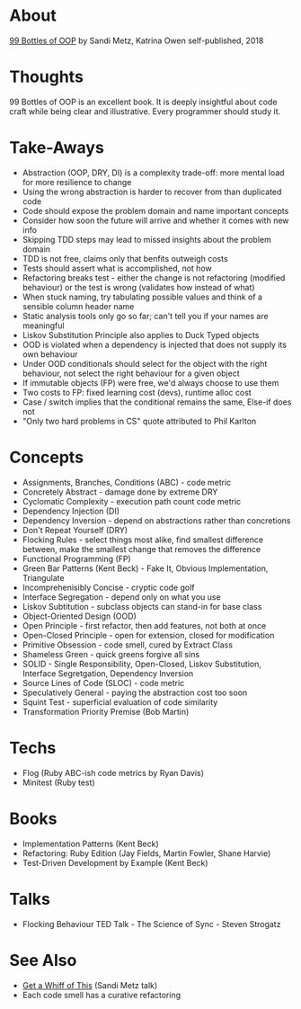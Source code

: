 
# About

[99 Bottles of OOP](https://www.sandimetz.com/99bottles/)
by Sandi Metz, Katrina Owen
self-published, 2018

# Thoughts

99 Bottles of OOP is an excellent book. It is deeply insightful about code craft while being clear and illustrative. Every programmer should study it.

# Take-Aways

* Abstraction (OOP, DRY, DI) is a complexity trade-off: more mental load for more resilience to change
* Using the wrong abstraction is harder to recover from than duplicated code
* Code should expose the problem domain and name important concepts
* Consider how soon the future will arrive and whether it comes with new info
* Skipping TDD steps may lead to missed insights about the problem domain
* TDD is not free, claims only that benfits outweigh costs
* Tests should assert what is accomplished, not how
* Refactoring breaks test - either the change is not refactoring (modified behaviour) or the test is wrong (validates how instead of what)
* When stuck naming, try tabulating possible values and think of a sensible column header name
* Static analysis tools only go so far; can't tell you if your names are meaningful
* Liskov Substitution Principle also applies to Duck Typed objects
* OOD is violated when a dependency is injected that does not supply its own behaviour
* Under OOD conditionals should select for the object with the right behaviour, not select the right behaviour for a given object
* If immutable objects (FP) were free, we'd always choose to use them
* Two costs to FP: fixed learning cost (devs), runtime alloc cost
* Case / switch implies that the conditional remains the same, Else-if does not
* "Only two hard problems in CS" quote attributed to Phil Karlton

# Concepts

* Assignments, Branches, Conditions (ABC) - code metric
* Concretely Abstract - damage done by extreme DRY
* Cyclomatic Complexity - execution path count code metric
* Dependency Injection (DI)
* Dependency Inversion - depend on abstractions rather than concretions
* Don't Repeat Yourself (DRY)
* Flocking Rules - select things most alike, find smallest difference between, make the smallest change that removes the difference
* Functional Programming (FP)
* Green Bar Patterns (Kent Beck) - Fake It, Obvious Implementation, Triangulate
* Incomprehenisibly Concise - cryptic code golf
* Interface Segregation - depend only on what you use
* Liskov Subtitution - subclass objects can stand-in for base class
* Object-Oriented Design (OOD)
* Open Principle - first refactor, then add features, not both at once
* Open-Closed Principle - open for extension, closed for modification
* Primitive Obsession - code smell, cured by Extract Class
* Shameless Green - quick greens forgive all sins
* SOLID - Single Responsibility, Open-Closed, Liskov Substitution, Interface Segretgation, Dependency Inversion
* Source Lines of Code (SLOC) - code metric
* Speculatively General - paying the abstraction cost too soon
* Squint Test - superficial evaluation of code similarity
* Transformation Priority Premise (Bob Martin)

# Techs

* Flog (Ruby ABC-ish code metrics by Ryan Davis)
* Minitest (Ruby test)

# Books

* Implementation Patterns (Kent Beck)
* Refactoring: Ruby Edition (Jay Fields, Martin Fowler, Shane Harvie)
* Test-Driven Development by Example (Kent Beck)

# Talks

* Flocking Behaviour TED Talk - The Science of Sync - Steven Strogatz

# See Also

* [Get a Whiff of This](https://www.youtube.com/watch?v=PJjHfa5yxlU) (Sandi Metz talk)
* Each code smell has a curative refactoring
